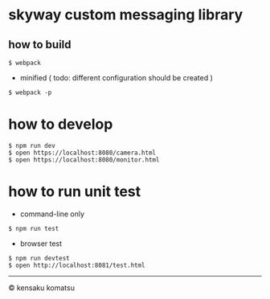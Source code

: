 # skyway custom messaging library

## how to build

```
$ webpack
```

* minified ( todo: different configuration should be created )

```
$ webpack -p
```

# how to develop

```
$ npm run dev
$ open https://localhost:8080/camera.html
$ open https://localhost:8080/monitor.html
```

# how to run unit test

* command-line only

```
$ npm run test
```

* browser test

```
$ npm run devtest
$ open http://localhost:8081/test.html
```

---
&copy; kensaku komatsu
